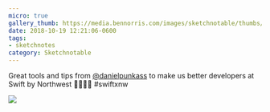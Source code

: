 ```yaml
---
micro: true
gallery_thumb: https://media.bennorris.com/images/sketchnotable/thumbs/swift-by-northwest-2018-sketchnotes-04.jpg
date: 2018-10-19 12:21:06-0600
tags:
- sketchnotes
category: Sketchnotable
---
```


Great tools and tips from [@danielpunkass](https://micro.blog/danielpunkass) to make us better developers at Swift by Northwest 🤯📱✍🏼 #swiftxnw

<img src="https://media.bennorris.com/images/sketchnotable/swift-by-northwest-2018/swift-by-northwest-2018-sketchnotes-04.jpg" />